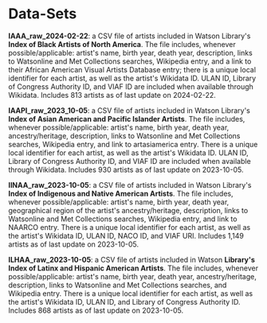 # Data-Sets
**IAAA_raw_2024-02-22**: a CSV file of artists included in Watson Library's **Index of Black Artists of North America**. The file includes, whenever possible/applicable: artist's name, birth year, death year, description, links to Watsonline and Met Collections searches, Wikipedia entry, and a link to their African American Visual Artists Database entry; there is a unique local identifier for each artist, as well as the artist's Wikidata ID. ULAN ID, Library of Congress Authority ID, and VIAF ID are included when available through Wikidata. Includes 813 artists as of last update on 2024-02-22.

**IAAPI_raw_2023_10-05**: a CSV file of artists included in Watson Library's **Index of Asian American and Pacific Islander Artists**. The file includes, whenever possible/applicable: artist's name, birth year, death year, ancestry/heritage, description, links to Watsonline and Met Collections searches, Wikipedia entry, and link to artasiamerica entry. There is a unique local identifier for each artist, as well as the artist's Wikidata ID. ULAN ID, Library of Congress Authority ID, and VIAF ID are included when available through Wikidata. Includes 930 artists as of last update on 2023-10-05. 

**IINAA_raw_2023-10-05**: a CSV file of artists included in Watson Library's **Index of Indigenous and Native American Artists**. The file includes, whenever possible/applicable: artist's name, birth year, death year, geographical region of the artist's ancestry/heritage, description, links to Watsonline and Met Collections searches, Wikipedia entry, and link to NAARCO entry. There is a unique local identifier for each artist, as well as the artist's Wikidata ID, ULAN ID, NACO ID, and VIAF URI. Includes 1,149 artists as of last update on 2023-10-05. 

**ILHAA_raw_2023-10-05**: a CSV file of artists included in Watson **Library's Index of Latinx and Hispanic American Artists**. The file includes, whenever possible/applicable: artist's name, birth year, death year, ancestry/heritage, description, links to Watsonline and Met Collections searches, and Wikipedia entry. There is a unique local identifier for each artist, as well as the artist's Wikidata ID, ULAN ID, and Library of Congress Authority ID. Includes 868 artists as of last update on 2023-10-05. 
